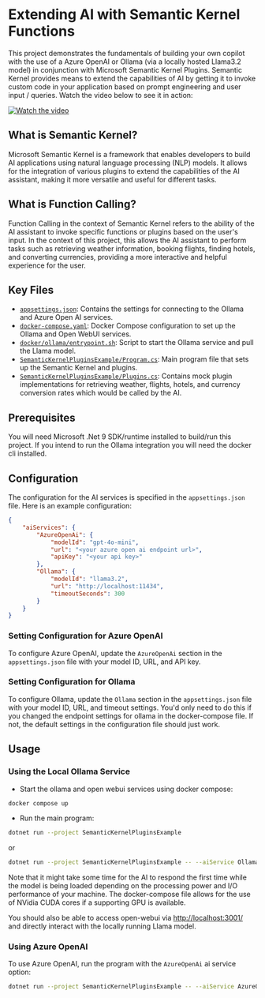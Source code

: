 
# Extending AI with Semantic Kernel Functions

This project demonstrates the fundamentals of building your own copilot with the use of a Azure OpenAI or Ollama (via a locally hosted Llama3.2 model) in conjunction with Microsoft Semantic Kernel Plugins. Semantic Kernel provides means to extend the capabilities of AI by getting it to invoke custom code in your application based on prompt engineering and user input / queries. Watch the video below to see it in action:

[![Watch the video](https://img.youtube.com/vi/HzMQPx6Xhzw/0.jpg)](https://www.youtube.com/watch?v=HzMQPx6Xhzw)

## What is Semantic Kernel?

Microsoft Semantic Kernel is a framework that enables developers to build AI applications using natural language processing (NLP) models. It allows for the integration of various plugins to extend the capabilities of the AI assistant, making it more versatile and useful for different tasks.

## What is Function Calling?

Function Calling in the context of Semantic Kernel refers to the ability of the AI assistant to invoke specific functions or plugins based on the user's input. In the context of this project, this allows the AI assistant to perform tasks such as retrieving weather information, booking flights, finding hotels, and converting currencies, providing a more interactive and helpful experience for the user.

## Key Files

- [`appsettings.json`](SemanticKernelPluginsExample/appsettings.json): Contains the settings for connecting to the Ollama and Azure Open AI services.
- [`docker-compose.yaml`](docker-compose.yaml): Docker Compose configuration to set up the Ollama and Open WebUI services.
- [`docker/ollama/entrypoint.sh`](docker/ollama/entrypoint.sh): Script to start the Ollama service and pull the Llama model.
- [`SemanticKernelPluginsExample/Program.cs`](SemanticKernelPluginsExample/Program.cs): Main program file that sets up the Semantic Kernel and plugins.
- [`SemanticKernelPluginsExample/Plugins.cs`](SemanticKernelPluginsExample/Plugins.cs): Contains mock plugin implementations for retrieving weather, flights, hotels, and currency conversion rates which would be called by the AI.

## Prerequisites

You will need Microsoft .Net 9 SDK/runtime installed to build/run this project. If you intend to run the Ollama integration you will need the docker cli installed.

## Configuration

The configuration for the AI services is specified in the `appsettings.json` file. Here is an example configuration:

```json
{
    "aiServices": {
        "AzureOpenAi": {
            "modelId": "gpt-4o-mini",
            "url": "<your azure open ai endpoint url>",
            "apiKey": "<your api key>"
        },
        "Ollama": {
            "modelId": "llama3.2",
            "url": "http://localhost:11434",
            "timeoutSeconds": 300
        }
    }
}
```

### Setting Configuration for Azure OpenAI

To configure Azure OpenAI, update the `AzureOpenAi` section in the `appsettings.json` file with your model ID, URL, and API key.

### Setting Configuration for Ollama

To configure Ollama, update the `Ollama` section in the `appsettings.json` file with your model ID, URL, and timeout settings. You'd only need to do this if you changed the endpoint settings for ollama in the docker-compose file. If not, the default settings in the configuration file should just work.

## Usage

### Using the Local Ollama Service

- Start the ollama and open webui services using docker compose:

```sh
docker compose up
```

- Run the main program:

```sh
dotnet run --project SemanticKernelPluginsExample
```

or

```sh
dotnet run --project SemanticKernelPluginsExample -- --aiService Ollama
```

Note that it might take some time for the AI to respond the first time while the model is being loaded depending on the processing power and I/O performance of your machine. The docker-compose file allows for the use of NVidia CUDA cores if a supporting GPU is available.

You should also be able to access open-webui via [http://localhost:3001/](http://localhost:3001/) and directly interact with the locally running Llama model.

### Using Azure OpenAI

To use Azure OpenAI, run the program with the `AzureOpenAi` ai service option:

```sh
dotnet run --project SemanticKernelPluginsExample -- --aiService AzureOpenAi
```
